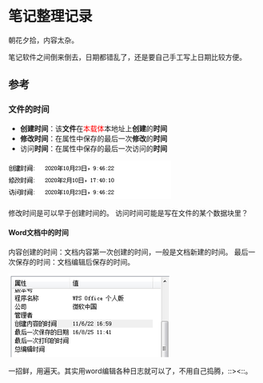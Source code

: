 # 笔记整理记录

朝花夕拾，内容太杂。

笔记软件之间倒来倒去，日期都错乱了，还是要自己手工写上日期比较方便。


## 参考
### 文件的时间
-   **创建时间**：该**文件**在<span style="font-family:default; font-size:default; color:red">本载体</span>本地址上**创建**的**时间**
-   **修改时间**：在属性中保存的最后一次**修改**的**时间**
-   访问**时间**：在属性中保存的最后一次访问的**时间**
 
![](/images/Pasted%20image%2020211231094331.png)

修改时间是可以早于创建时间的。
访问时间可能是写在文件的某个数据块里？

#### Word文档中的时间
内容创建的时间：文档内容第一次创建的时间，一般是文档新建的时间。
最后一次保存的时间：文档编辑后保存的时间。

![](/images/Pasted%20image%2020211231093932.png)

一招鲜，用遍天。其实用word编辑各种日志就可以了，不用自己捣腾，::><::。